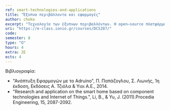 ```yaml
---
ref: smart-technologies-and-applications
title: "Έξυπνα περιβάλλοντα και εφαρμογές"
author: choko
excerpt: "Tεχνολογία των έξυπνων περιβαλλόντων. Η open–source πλατφόρμα Arduino. Αρχιτεκτονικές Εφαρμογών Arduino. Τεχνολογίες και εφαρμογές εξυπνου σπιτιού (smart home). Κυκλώματα αισθητήρων και ασύρματων συσκευών. Ανάπτυξη διαδραστικών εφαρμογών έξυπνου περιβάλλοντος. Ορισμός και εφαρμογές του Internet of Things (IoT). Χρήση Open–Source Πλατφόρμας Arduino. Άλλες πλατφόρμες ανάπτυξης εξυπνων εφαρμογών."
uri: "https://e-class.ionio.gr/courses/DCS287/"
code: 
semester: 8
type: "Ο"
hours: 4
extra: 2Ε
ects: 4
---
```



Βιβλιογραφία: 
  - "Ανάπτυξη Εφαρμογών με το Adruino", Π. Παπάζογλου, Σ. Λιωνής, 1η έκδοση, Εκδόσεις Α. Τζιόλα & Υιοι Α.Ε., 2014.
  - "Research and application on the smart home based on component technologies and Internet of Things.", Li, B., & Yu, J. (2011).Procedia Engineering, 15, 2087-2092.
